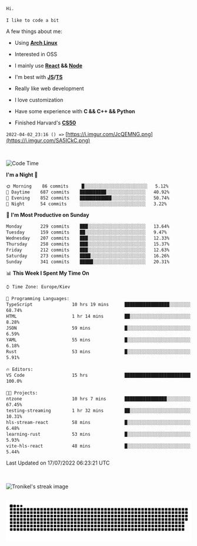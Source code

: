 ```
Hi.

I like to code a bit
```

A few things about me:

-   Using **[Arch Linux](https://archlinux.org/)**

-   Interested in OSS

-   I mainly use **[React](https://reactjs.org/) && [Node](https://nodejs.org/en/)**

-   I'm best with **[JS](https://www.javascript.com/)/[TS](https://www.typescriptlang.org/)**

-   Really like web development

-   I love customization

-   Have some experience with **C && C++ && Python**

-   Finished Harvard's **[CS50](https://cs50.harvard.edu)**

`2022-04-02_23:16 () =>` [https://i.imgur.com/JcQEMNG.png](https://i.imgur.com/SA5ICkC.png)

<br>

<!--START_SECTION:waka-->
![Code Time](http://img.shields.io/badge/Code%20Time-796%20hrs%2039%20mins-blue)

**I'm a Night 🦉** 

```text
🌞 Morning    86 commits     █░░░░░░░░░░░░░░░░░░░░░░░░   5.12% 
🌆 Daytime    687 commits    ██████████░░░░░░░░░░░░░░░   40.92% 
🌃 Evening    852 commits    ████████████░░░░░░░░░░░░░   50.74% 
🌙 Night      54 commits     ░░░░░░░░░░░░░░░░░░░░░░░░░   3.22%

```
📅 **I'm Most Productive on Sunday** 

```text
Monday       229 commits    ███░░░░░░░░░░░░░░░░░░░░░░   13.64% 
Tuesday      159 commits    ██░░░░░░░░░░░░░░░░░░░░░░░   9.47% 
Wednesday    207 commits    ███░░░░░░░░░░░░░░░░░░░░░░   12.33% 
Thursday     258 commits    ███░░░░░░░░░░░░░░░░░░░░░░   15.37% 
Friday       212 commits    ███░░░░░░░░░░░░░░░░░░░░░░   12.63% 
Saturday     273 commits    ████░░░░░░░░░░░░░░░░░░░░░   16.26% 
Sunday       341 commits    █████░░░░░░░░░░░░░░░░░░░░   20.31%

```


📊 **This Week I Spent My Time On** 

```text
⌚︎ Time Zone: Europe/Kiev

💬 Programming Languages: 
TypeScript               10 hrs 19 mins      █████████████████░░░░░░░░   68.74% 
HTML                     1 hr 14 mins        ██░░░░░░░░░░░░░░░░░░░░░░░   8.28% 
JSON                     59 mins             █░░░░░░░░░░░░░░░░░░░░░░░░   6.59% 
YAML                     55 mins             █░░░░░░░░░░░░░░░░░░░░░░░░   6.18% 
Rust                     53 mins             █░░░░░░░░░░░░░░░░░░░░░░░░   5.91%

🔥 Editors: 
VS Code                  15 hrs              █████████████████████████   100.0%

🐱‍💻 Projects: 
ntzone                   10 hrs 7 mins       ████████████████░░░░░░░░░   67.45% 
testing-streaming        1 hr 32 mins        ██░░░░░░░░░░░░░░░░░░░░░░░   10.31% 
hls-stream-react         58 mins             █░░░░░░░░░░░░░░░░░░░░░░░░   6.48% 
learning-rust            53 mins             █░░░░░░░░░░░░░░░░░░░░░░░░   5.93% 
vite-hls-react           48 mins             █░░░░░░░░░░░░░░░░░░░░░░░░   5.44%

```


 Last Updated on 17/07/2022 06:23:21 UTC
<!--END_SECTION:waka-->

<br>

<p><img align="center" src="https://github-readme-streak-stats.herokuapp.com/?user=Tronikelis&theme=dark" alt="Tronikel's streak image" /></p>

<br>

<img title="" src="https://raw.githubusercontent.com/Tronikelis/Tronikelis/output/github-contribution-grid-snake.svg" alt="very cool snake thingey" data-align="left">
